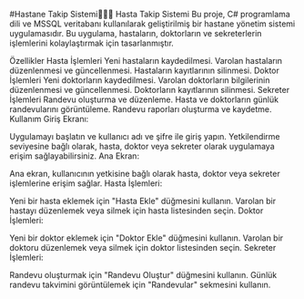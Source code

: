 #Hastane Takip Sistemi🏥🏥🏥
Hasta Takip Sistemi
Bu proje, C# programlama dili ve MSSQL veritabanı kullanılarak geliştirilmiş bir hastane yönetim sistemi uygulamasıdır. Bu uygulama, hastaların, doktorların ve sekreterlerin işlemlerini kolaylaştırmak için tasarlanmıştır.

Özellikler
Hasta İşlemleri
Yeni hastaların kaydedilmesi.
Varolan hastaların düzenlenmesi ve güncellenmesi.
Hastaların kayıtlarının silinmesi.
Doktor İşlemleri
Yeni doktorların kaydedilmesi.
Varolan doktorların bilgilerinin düzenlenmesi ve güncellenmesi.
Doktorların kayıtlarının silinmesi.
Sekreter İşlemleri
Randevu oluşturma ve düzenleme.
Hasta ve doktorların günlük randevularını görüntüleme.
Randevu raporları oluşturma ve kaydetme.
Kullanım
Giriş Ekranı:

Uygulamayı başlatın ve kullanıcı adı ve şifre ile giriş yapın.
Yetkilendirme seviyesine bağlı olarak, hasta, doktor veya sekreter olarak uygulamaya erişim sağlayabilirsiniz.
Ana Ekran:

Ana ekran, kullanıcının yetkisine bağlı olarak hasta, doktor veya sekreter işlemlerine erişim sağlar.
Hasta İşlemleri:

Yeni bir hasta eklemek için "Hasta Ekle" düğmesini kullanın.
Varolan bir hastayı düzenlemek veya silmek için hasta listesinden seçin.
Doktor İşlemleri:

Yeni bir doktor eklemek için "Doktor Ekle" düğmesini kullanın.
Varolan bir doktoru düzenlemek veya silmek için doktor listesinden seçin.
Sekreter İşlemleri:

Randevu oluşturmak için "Randevu Oluştur" düğmesini kullanın.
Günlük randevu takvimini görüntülemek için "Randevular" sekmesini kullanın.

